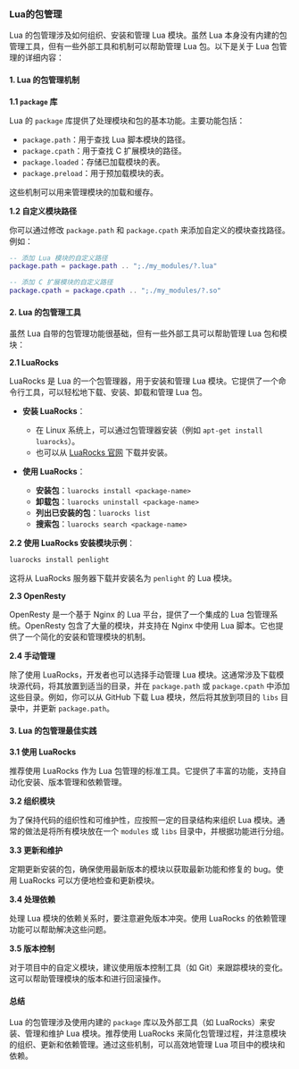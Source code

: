 ### Lua的包管理

Lua 的包管理涉及如何组织、安装和管理 Lua 模块。虽然 Lua 本身没有内建的包管理工具，但有一些外部工具和机制可以帮助管理 Lua 包。以下是关于 Lua 包管理的详细内容：

#### 1. Lua 的包管理机制

**1.1 `package` 库**

Lua 的 `package` 库提供了处理模块和包的基本功能。主要功能包括：

- `package.path`：用于查找 Lua 脚本模块的路径。
- `package.cpath`：用于查找 C 扩展模块的路径。
- `package.loaded`：存储已加载模块的表。
- `package.preload`：用于预加载模块的表。

这些机制可以用来管理模块的加载和缓存。

**1.2 自定义模块路径**

你可以通过修改 `package.path` 和 `package.cpath` 来添加自定义的模块查找路径。例如：

```lua
-- 添加 Lua 模块的自定义路径
package.path = package.path .. ";./my_modules/?.lua"

-- 添加 C 扩展模块的自定义路径
package.cpath = package.cpath .. ";./my_modules/?.so"
```

#### 2. Lua 的包管理工具

虽然 Lua 自带的包管理功能很基础，但有一些外部工具可以帮助管理 Lua 包和模块：

**2.1 LuaRocks**

LuaRocks 是 Lua 的一个包管理器，用于安装和管理 Lua 模块。它提供了一个命令行工具，可以轻松地下载、安装、卸载和管理 Lua 包。

- **安装 LuaRocks**：
  - 在 Linux 系统上，可以通过包管理器安装（例如 `apt-get install luarocks`）。
  - 也可以从 [LuaRocks 官网](https://luarocks.org/) 下载并安装。

- **使用 LuaRocks**：
  - **安装包**：`luarocks install <package-name>`
  - **卸载包**：`luarocks uninstall <package-name>`
  - **列出已安装的包**：`luarocks list`
  - **搜索包**：`luarocks search <package-name>`

**2.2 使用 LuaRocks 安装模块示例**：

```bash
luarocks install penlight
```

这将从 LuaRocks 服务器下载并安装名为 `penlight` 的 Lua 模块。

**2.3 OpenResty**

OpenResty 是一个基于 Nginx 的 Lua 平台，提供了一个集成的 Lua 包管理系统。OpenResty 包含了大量的模块，并支持在 Nginx 中使用 Lua 脚本。它也提供了一个简化的安装和管理模块的机制。

**2.4 手动管理**

除了使用 LuaRocks，开发者也可以选择手动管理 Lua 模块。这通常涉及下载模块源代码，将其放置到适当的目录，并在 `package.path` 或 `package.cpath` 中添加这些目录。例如，你可以从 GitHub 下载 Lua 模块，然后将其放到项目的 `libs` 目录中，并更新 `package.path`。

#### 3. Lua 的包管理最佳实践

**3.1 使用 LuaRocks**

推荐使用 LuaRocks 作为 Lua 包管理的标准工具。它提供了丰富的功能，支持自动化安装、版本管理和依赖管理。

**3.2 组织模块**

为了保持代码的组织性和可维护性，应按照一定的目录结构来组织 Lua 模块。通常的做法是将所有模块放在一个 `modules` 或 `libs` 目录中，并根据功能进行分组。

**3.3 更新和维护**

定期更新安装的包，确保使用最新版本的模块以获取最新功能和修复的 bug。使用 LuaRocks 可以方便地检查和更新模块。

**3.4 处理依赖**

处理 Lua 模块的依赖关系时，要注意避免版本冲突。使用 LuaRocks 的依赖管理功能可以帮助解决这些问题。

**3.5 版本控制**

对于项目中的自定义模块，建议使用版本控制工具（如 Git）来跟踪模块的变化。这可以帮助管理模块的版本和进行回滚操作。

#### 总结

Lua 的包管理涉及使用内建的 `package` 库以及外部工具（如 LuaRocks）来安装、管理和维护 Lua 模块。推荐使用 LuaRocks 来简化包管理过程，并注意模块的组织、更新和依赖管理。通过这些机制，可以高效地管理 Lua 项目中的模块和依赖。
